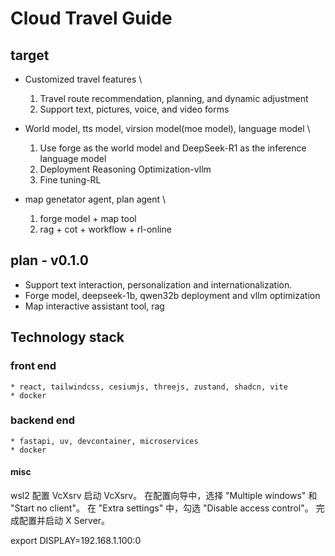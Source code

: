 # Cloud Travel Guide

## target

* Customized travel features \
    1. Travel route recommendation, planning, and dynamic adjustment
    2. Support text, pictures, voice, and video forms

* World model, tts model, virsion model(moe model), language model \
    1. Use forge as the world model and DeepSeek-R1 as the inference language model
    2. Deployment Reasoning Optimization-vllm
    3. Fine tuning-RL

* map genetator agent, plan agent \
    1. forge model + map tool
    2. rag + cot + workflow + rl-online

## plan - v0.1.0

* Support text interaction, personalization and internationalization.
* Forge model, deepseek-1b, qwen32b deployment and vllm optimization
* Map interactive assistant tool, rag


##  Technology stack

### front end
    * react, tailwindcss, cesiumjs, threejs, zustand, shadcn, vite
    * docker

### backend end
    * fastapi, uv, devcontainer, microservices
    * docker


#### misc

wsl2
配置 VcXsrv
    启动 VcXsrv。
    在配置向导中，选择 "Multiple windows" 和 "Start no client"。
    在 "Extra settings" 中，勾选 "Disable access control"。
    完成配置并启动 X Server。

<!-- 192.168.18.220 -->
export DISPLAY=192.168.1.100:0
